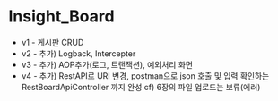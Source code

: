 # Insight_Board

- v1 - 게시판 CRUD
- v2 - 추가) Logback, Intercepter  
- v3 - 추가) AOP추가(로그, 트랜잭션), 예외처리 화면
- v4 - 추가) RestAPI로 URI 변경, postman으로 json 호출 및 입력 확인하는 RestBoardApiController 까지 완성
cf) 6장의 파일 업로드는 보류(에러)
